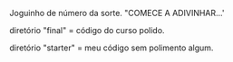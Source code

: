 Joguinho de número da sorte. "COMECE A ADIVINHAR...'


diretório "final" = código do curso polido.

diretório "starter" = meu código sem polimento algum.
